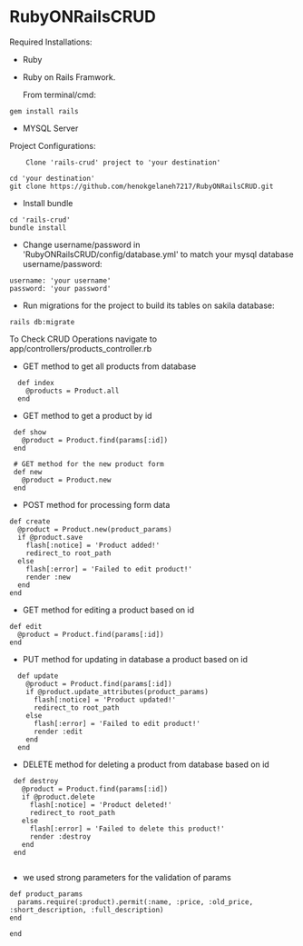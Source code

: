 # RubyONRailsCRUD

Required Installations:

* Ruby

* Ruby on Rails Framwork. 
  
  From terminal/cmd:
```
gem install rails
```
* MYSQL Server

Project Configurations:
```
    Clone 'rails-crud' project to 'your destination'

cd 'your destination'
git clone https://github.com/henokgelaneh7217/RubyONRailsCRUD.git
```
* Install bundle
```
cd 'rails-crud'
bundle install
```
* Change username/password in 'RubyONRailsCRUD/config/database.yml' to match your mysql database username/password:
```
username: 'your username'
password: 'your password'
```
* Run migrations for the project to build its tables on sakila database:
```
rails db:migrate
```
To Check CRUD Operations navigate to app/controllers/products_controller.rb



* GET method to get all products from database

```
  def index
    @products = Product.all
  end
 ```
 
 * GET method to get a product by id
 ```
  def show
    @product = Product.find(params[:id])
  end
 
  # GET method for the new product form
  def new
    @product = Product.new
  end
  ```
 
  * POST method for processing form data
  ```
  def create
    @product = Product.new(product_params)
    if @product.save
      flash[:notice] = 'Product added!'
      redirect_to root_path
    else
      flash[:error] = 'Failed to edit product!'
      render :new
    end
  end
  ```
 
*  GET method for editing a product based on id
  ```
  def edit
    @product = Product.find(params[:id])
  end
 ```
 * PUT method for updating in database a product based on id
```
  def update
    @product = Product.find(params[:id])
    if @product.update_attributes(product_params)
      flash[:notice] = 'Product updated!'
      redirect_to root_path
    else
      flash[:error] = 'Failed to edit product!'
      render :edit
    end
  end
  ```
 
 * DELETE method for deleting a product from database based on id
 
 ```
  def destroy
    @product = Product.find(params[:id])
    if @product.delete
      flash[:notice] = 'Product deleted!'
      redirect_to root_path
    else
      flash[:error] = 'Failed to delete this product!'
      render :destroy
    end
  end
  
  ```
 
  * we used strong parameters for the validation of params
  
  ```
  def product_params
    params.require(:product).permit(:name, :price, :old_price, :short_description, :full_description)
  end
 
end
```
